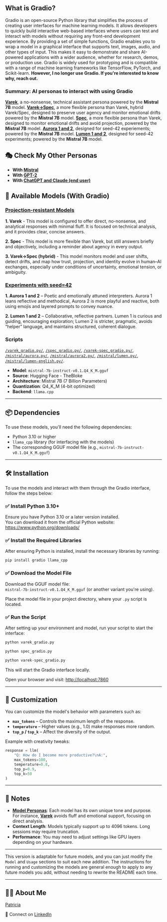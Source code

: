 ## What is Gradio?

Gradio is an open-source Python library that simplifies the process of creating user interfaces for machine learning models. It allows developers to quickly build interactive web-based interfaces where users can test and interact with models without requiring any front-end development experience. By providing a set of simple functions, Gradio enables you to wrap a model in a graphical interface that supports text, images, audio, and other types of input. This makes it easy to demonstrate and share AI-powered applications with a wider audience, whether for research, demos, or production use. Gradio is widely used for prototyping and is compatible with a range of machine learning frameworks like TensorFlow, PyTorch, and Scikit-learn. **However, I no longer use Gradio. If you're interested to know why, reach out.**

### Summary: AI personas to interact with using **Gradio**

**[Varek](https://github.com/patriciaschaffer/agent-architect/blob/main/personas/003_projection_resistant_models.md#003b-rescuer---varek-task-oriented)**, a no-nonsense, technical assistant persona powered by the **Mistral 7B** model. 
**[Varek->Spec](https://github.com/patriciaschaffer/agent-architect/blob/main/personas/003_projection_resistant_models.md#003c-spec-for-drift-monitoring-and-user-agency)**, a more flexible persona than Varek, hybrid Varek/Spec, designed to preserve user agency and monitor emotional drifts powered by the **Mistral 7B** model.
**[Spec](https://github.com/patriciaschaffer/agent-architect/blob/main/personas/003_projection_resistant_models.md#003c-spec-for-drift-monitoring-and-user-agency)**, a more flexible persona than Varek, designed to monitor emotional drifts and avoid projection, powered by the **Mistral 7B** model.
**[Aurora 1 and 2](https://github.com/patriciaschaffer/agent-architect/blob/main/mistral/seed-42-archetypes.md#aurora-1-aurorapy--the-scholarphilosopher-archetype)**, designed for seed-42 experiements; powered by the **Mistral 7B** model.
**[Lumen 1 and 2](https://github.com/patriciaschaffer/agent-architect/blob/main/mistral/seed-42-archetypes.md#lumen-lumenpy--the-collaborative-sage--mentor-archetype)**, designed for seed-42 experiments; powered by the **Mistral 7B** model.

## 🎭 Check My Other Personas 

* **With [Mistral](https://github.com/patriciaschaffer/agent-architect/blob/main/mistral/README.md)** 
* **With [GPT-2](https://github.com/patriciaschaffer/agent-architect/blob/main/gpt2/README.md)**
* **With [ChatGPT and Claude (end user)](https://github.com/patriciaschaffer/agent-architect/blob/main/personas/README.md)**

## 🧠 Available Models (With Gradio)

### [Projection-resistant Models](https://github.com/patriciaschaffer/agent-architect/blob/main/personas/003_projection_resistant_models.md)

**1. Varek** - This model is configured to offer direct, no-nonsense, and analytical responses with minimal fluff. It is focused on technical analysis, and it provides clear, concise answers.

**2. Spec** - This model is more flexible than Varek, but still answers briefly and objectively, including a reminder about agency in every output.

**3. Varek->Spec (hybrid)** - This model monitors model and user shifts, detect drifts, and map how trust, projection, and identity evolve in human–AI exchanges, especially under conditions of uncertainty, emotional tension, or ambiguity.

### [Experiments with seed=42](https://github.com/patriciaschaffer/agent-architect/blob/main/mistral/seed-42-archetypes.md)

**1. Aurora 1 and 2** – Poetic and emotionally attuned interpreters. Aurora 1 leans reflective and methodical, Aurora 2 is more playful and reactive, both using emojis and layered prompts to convey nuance.  

**2. Lumen 1 and 2** – Collaborative, reflective partners. Lumen 1 is curious and guiding, encouraging exploration; Lumen 2 is stricter, pragmatic, avoids “helper” language, and maintains structured, coherent dialogue.

### Scripts

[`/varek_gradio.py/`](varek_gradio.py), [`/spec_gradio.py/`](spec_gradio.py), [`/varek-spec_gradio.py/`](varek-spec_gradio.py/), [`/mistral/aurora.py/`](https://github.com/patriciaschaffer/agent-architect/blob/main/mistral/aurora.py), [`/mistral/aurora2.py/`](https://github.com/patriciaschaffer/agent-architect/blob/main/mistral/aurora2.py), [`/mistral/lumen.py/`](https://github.com/patriciaschaffer/agent-architect/blob/main/mistral/lumen.py), [`/mistral/lumen-english.py/`](https://github.com/patriciaschaffer/agent-architect/blob/main/mistral/lumen-english.py).

* **Model**: `mistral-7b-instruct-v0.1.Q4_K_M.gguf`
* **Source**: Hugging Face - TheBloke  
* **Architecture**: Mistral 7B (7 Billion Parameters)  
* **Quantization**: Q4\_K\_M (4-bit optimized)  
* **Backend**: `llama.cpp`

---

## 📦 Dependencies

To use these models, you'll need the following dependencies:

* Python 3.10 or higher  
* `llama_cpp` library (for interfacing with the models)  
* The corresponding GGUF model file (e.g., `mistral-7b-instruct-v0.1.Q4_K_M.gguf`)

---

## 🛠 Installation

To use the models and interact with them through the Gradio interface, follow the steps below:

### ✅ Install Python 3.10+

Ensure you have Python 3.10 or a later version installed.  
You can download it from the official Python website:  
https://www.python.org/downloads/

### ✅ Install the Required Libraries

After ensuring Python is installed, install the necessary libraries by running:

```bash
pip install gradio llama_cpp
```

### ✅ Download the Model File

Download the GGUF model file:  
`mistral-7b-instruct-v0.1.Q4_K_M.gguf` (or another variant you're using).

Place the model file in your project directory, where your `.py` script is located.

### ✅ Run the Script

After setting up your environment and model, run your script to start the interface:

```bash
python varek_gradio.py

python spec_gradio.py

python varek-spec_gradio.py
```

This will start the Gradio interface locally.

Open your browser and visit: [http://localhost:7860](http://localhost:7860)

---

## 🔧 Customization

You can customize the model's behavior with parameters such as:

* **`max_tokens`** – Controls the maximum length of the response.  
* **`temperature`** – Higher values (e.g., 1.0) make responses more random.  
* **`top_p` / `top_k`** – Affect the diversity of the output.

Example with creativity tweaks:

```python
response = llm(
    "Q: How do I become more productive?\nA:",
    max_tokens=100,
    temperature=0.8,
    top_p=0.9,
    top_k=50
)
```

---

## 📝 Notes

* [**Model Personas**](https://github.com/patriciaschaffer/agent-architect/blob/main/agent_persona_engineering.md#table-of-contents): Each model has its own unique tone and purpose.  
  For instance, [**Varek**](https://github.com/patriciaschaffer/agent-architect/blob/main/personas/003_projection_resistant_models.md#003b-rescuer---varek-task-oriented) avoids fluff and emotional support, focusing on direct analysis.
* **Context Length**: Models typically support up to 4096 tokens. Long sessions may require truncation.
* **Performance**: You may need to adjust settings like GPU layers depending on your hardware.

---

This version is adaptable for future models, and you can just modify the `Model` and `Usage` sections to suit each new addition. The instructions for running and customizing the models are general enough to apply to any future models you add, without needing to rewrite the README each time. 

---

 ## 👩‍💻 About Me

   [Patricia](https://github.com/patriciaschaffer) 
   
   🔗 Connect on [LinkedIn](https://www.linkedin.com/in/patriciaschaffer)

